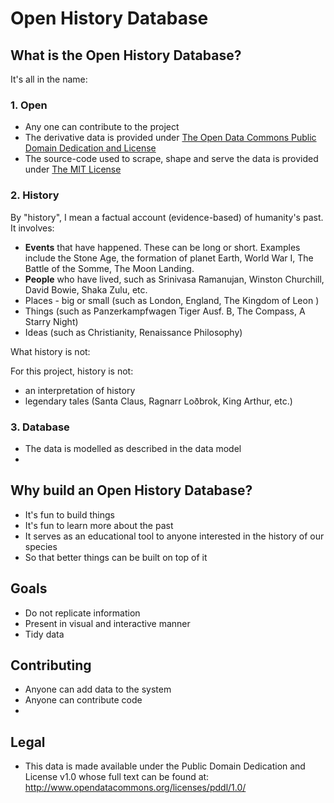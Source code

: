 Open History Database
=====================

What is the Open History Database?
----------------------------------

It's all in the name:

### 1. Open

+ Any one can contribute to the project
+ The derivative data is provided under [The Open Data Commons Public Domain Dedication and License](http://www.opendatacommons.org/licenses/pddl/1.0/)
+ The source-code used to scrape, shape and serve the data is provided under [The MIT License](https://opensource.org/licenses/MIT)

### 2. History

By "history", I mean a factual account (evidence-based) of humanity's past.  It involves:

+ **Events** that have happened.  These can be long or short.  Examples include the Stone Age, the formation of planet Earth, World War I, The Battle of the Somme, The Moon Landing.
+ **People** who have lived, such as Srinivasa Ramanujan, Winston Churchill, David Bowie, Shaka Zulu, etc.
+ Places - big or small (such as London, England, The Kingdom of Leon )
+ Things (such as Panzerkampfwagen Tiger Ausf. B, The Compass, A Starry Night)
+ Ideas (such as Christianity, Renaissance Philosophy)

What history is not:

For this project, history is not:

+ an interpretation of history
+ legendary tales (Santa Claus, Ragnarr Loðbrok, King Arthur, etc.)

### 3. Database

+ The data is modelled as described in the data model
+

Why build an Open History Database?
-----------------------------------

+ It's fun to build things
+ It's fun to learn more about the past
+ It serves as an educational tool to anyone interested in the history of our species
+ So that better things can be built on top of it

Goals
----

+ Do not replicate information
+ Present in visual and interactive manner
+ Tidy data





Contributing
------------

+ Anyone can add data to the system
+ Anyone can contribute code
+



Legal
-----

+ This data is made available under the Public Domain Dedication and License v1.0 whose full text can be found at: http://www.opendatacommons.org/licenses/pddl/1.0/
